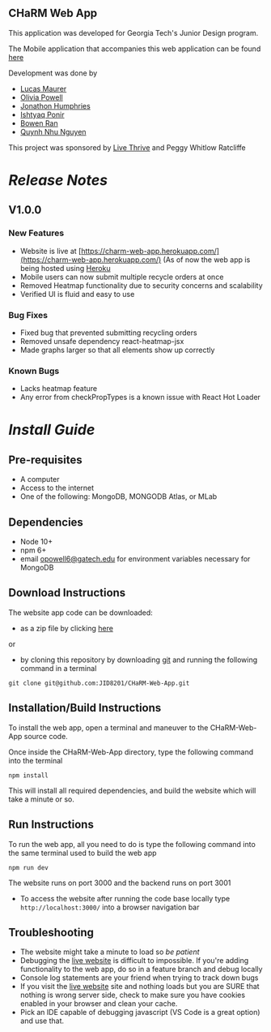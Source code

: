 ## **CHaRM Web App**

This application was developed for Georgia Tech's Junior Design program.

The Mobile application that accompanies this web application can be found [here](https://github.com/JID8201/CHaRM-Android-App)

Development was done by
- [Lucas Maurer](lmaurer9@gatech.edu)
- [Olivia Powell](opowell6@gatech.edu)
- [Jonathon Humphries](jhumphries30@gatech.edu)
- [Ishtyaq Ponir](iponir3@gatech.edu)
- [Bowen Ran](bran3@gatech.edu)
- [Quynh Nhu Nguyen](qnguyen47@gatech.edu)

This project was sponsored by [Live Thrive](http://livethrive.org/) and Peggy Whitlow Ratcliffe

# *Release Notes*

## V1.0.0
### New Features
- Website is live at [https://charm-web-app.herokuapp.com/](https://charm-web-app.herokuapp.com/) (As of now the web app is being hosted using [Heroku](https://dashboard.heroku.com/)
- Mobile users can now submit multiple recycle orders at once
- Removed Heatmap functionality due to security concerns and scalability
- Verified UI is fluid and easy to use

### Bug Fixes
- Fixed bug that prevented submitting recycling orders
- Removed unsafe dependency react-heatmap-jsx
- Made graphs larger so that all elements show up correctly

### Known Bugs
- Lacks heatmap feature
- Any error from checkPropTypes is a  known issue with React Hot Loader

# *Install Guide*

## Pre-requisites
- A computer
- Access to the internet 
- One of the following: MongoDB, MONGODB Atlas, or MLab

## Dependencies
- Node 10+
- npm 6+
- email opowell6@gatech.edu for environment variables necessary for MongoDB

## Download Instructions
The website app code can be downloaded:
- as a zip file by clicking [here](https://github.com/JID8201/CHaRM-Web-App/archive/master.zip)

or 

- by cloning this repository by downloading [git](https://git-scm.com/downloads) and running the following command in a terminal
```
git clone git@github.com:JID8201/CHaRM-Web-App.git
```

## Installation/Build Instructions 
To install the web app, open a terminal and maneuver to the CHaRM-Web-App source code.

Once inside the CHaRM-Web-App directory, type the following command into the terminal

 ```npm install```

This will install all required dependencies, and build the website which will take a minute or so.

## Run Instructions
To run the web app, all you need to do is type the following command into the same terminal used to build the web app

```npm run dev```

The website runs on port 3000 and the backend runs on port 3001

- To access the website after running the code base locally type ```http://localhost:3000/``` into a browser navigation bar

## Troubleshooting
- The website might take a minute to load so *be patient*
- Debugging the [live website](https://charm-web-app.herokuapp.com) is difficult to impossible. If you're adding functionality to the web app, do so in a feature branch and debug locally
- Console log statements are your friend when trying to track down bugs
- If you visit the [live website](https://charm-web-app.herokuapp.com) site and nothing loads but you are SURE that nothing is wrong server side, check to make sure you have cookies enabled in your browser and clean your cache. 
- Pick an IDE capable of debugging javascript (VS Code is a great option) and use that. 
